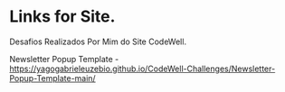 # Links for Site.
 Desafios Realizados Por Mim do Site CodeWell.
 
 Newsletter Popup Template - https://yagogabrieleuzebio.github.io/CodeWell-Challenges/Newsletter-Popup-Template-main/
